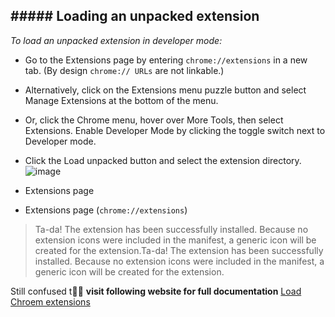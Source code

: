 
## ##### **Loading an unpacked extension**
*To load an unpacked extension in developer mode:*

- Go to the Extensions page by entering `chrome://extensions` in a new tab. (By design `chrome:// URLs` are not linkable.)

- Alternatively, click on the Extensions menu puzzle button and select Manage Extensions at the bottom of the menu.


- Or, click the Chrome menu, hover over More Tools, then select Extensions.
Enable Developer Mode by clicking the toggle switch next to Developer mode.

- Click the Load unpacked button and select the extension directory.
![image](https://user-images.githubusercontent.com/33187053/197034977-205d9630-58ba-4be8-a779-758fb4cdcb98.png)

- Extensions page
- Extensions page (`chrome://extensions`)


> Ta-da! The extension has been successfully installed. Because no extension icons were included in the manifest, a generic icon will be created for the extension.Ta-da! The extension has been successfully installed. Because no extension icons were included in the manifest, a generic icon will be created for the extension.


Still confused t🤔💭
**visit following website for full documentation**
[Load Chroem extensions](https://developer.chrome.com/docs/extensions/mv3/getstarted/development-basics/#load-unpacked "Load Chroem extensions")
